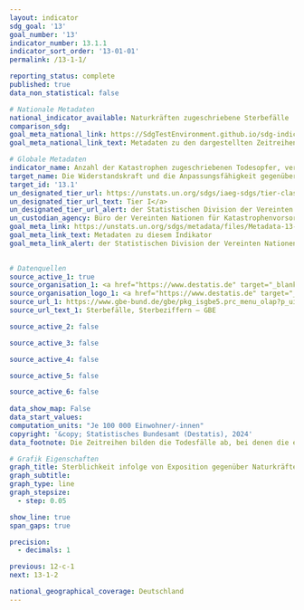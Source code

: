 ```yaml
---
layout: indicator    
sdg_goal: '13'    
goal_number: '13'    
indicator_number: 13.1.1    
indicator_sort_order: '13-01-01'    
permalink: /13-1-1/    

reporting_status: complete    
published: true    
data_non_statistical: false    

# Nationale Metadaten    
national_indicator_available: Naturkräften zugeschriebene Sterbefälle    
comparison_sdg:     
goal_meta_national_link: https://SdgTestEnvironment.github.io/sdg-indicators/public/Meta/13.1.1.pdf
goal_meta_national_link_text: Metadaten zu den dargestellten Zeitreihen    

# Globale Metadaten    
indicator_name: Anzahl der Katastrophen zugeschriebenen Todesopfer, vermissten Personen und direkt betroffenen Personen je 100&nbsp;000 Einwohner/-innen    
target_name: Die Widerstandskraft und die Anpassungsfähigkeit gegenüber klimabedingten Gefahren und Naturkatastrophen in allen Ländern stärken    
target_id: '13.1'    
un_designated_tier_url: https://unstats.un.org/sdgs/iaeg-sdgs/tier-classification/'    
un_designated_tier_url_text: Tier I</a>    
un_designated_tier_url_alert: der Statistischen Division der Vereinten Nationen    
un_custodian_agency: Büro der Vereinten Nationen für Katastrophenvorsorge (UNDRR)    
goal_meta_link: https://unstats.un.org/sdgs/metadata/files/Metadata-13-01-01.pdf    
goal_meta_link_text: Metadaten zu diesem Indikator    
goal_meta_link_alert: der Statistischen Division der Vereinten Nationen    
    

# Datenquellen
source_active_1: true
source_organisation_1: <a href="https://www.destatis.de" target="_blank"> Statistisches Bundesamt (Destatis) </a>
source_organisation_logo_1: <a href="https://www.destatis.de" target="_blank"><img src="https://sdg-indikatoren.de/public/OrgImgDe/destatis.png" alt="Logo destatis" style="height:60px; width:148px"/></a>
source_url_1: https://www.gbe-bund.de/gbe/pkg_isgbe5.prc_menu_olap?p_uid=gast&p_aid=36812520&p_sprache=D&p_help=3&p_indnr=6&p_indsp=&p_ityp=H&p_fid=
source_url_text_1: Sterbefälle, Sterbeziffern – GBE

source_active_2: false

source_active_3: false

source_active_4: false

source_active_5: false

source_active_6: false
    
data_show_map: False    
data_start_values:     
computation_units: "Je 100 000 Einwohner/-innen"    
copyright: '&copy; Statistisches Bundesamt (Destatis), 2024'    
data_footnote: Die Zeitreihen bilden die Todesfälle ab, bei denen die entsprechenden Todesursachencodes im Totenschein vermerkt wurden. Da diese Codes nicht immer angegeben werden, stellen die Daten möglicherweise eine Unteschätzung der tatsächlichen Situation dar.    

# Grafik Eigenschaften    
graph_title: Sterblichkeit infolge von Exposition gegenüber Naturkräften
graph_subtitle:     
graph_type: line
graph_stepsize: 
  - step: 0.05    

show_line: true
span_gaps: true

precision:
  - decimals: 1    

previous: 12-c-1    
next: 13-1-2    

national_geographical_coverage: Deutschland    
---
```


<span></span>
